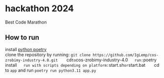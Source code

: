 # hackathon 2024
Best Code Marathon

## How to run

install [python poetry](https://python-poetry.org/docs/)   
clone the repository by running: `git clone https://github.com/IgLemp/cos-zrobimy-industry-4.0.git   
`cd` to `cos-zrobimy-industry-4.0`   
run: `poetry install`   
run with scripts depending on platform: `start.sh` or `start.bat`   
`cd to `app` and run `poetry run python3.11 app.py`   